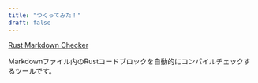 ```yaml
---
title: "つくってみた！"
draft: false
---
```


<a href="https://rust-md-checker.rikuro-kobuki.com/template" class="service-button">Rust Markdown Checker</a>
<div class="service-description">Markdownファイル内のRustコードブロックを自動的にコンパイルチェックするツールです。</div>